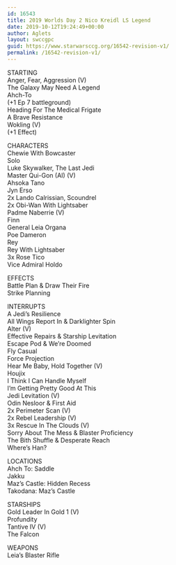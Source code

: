 ```yaml
---
id: 16543
title: 2019 Worlds Day 2 Nico Kreidl LS Legend
date: 2019-10-12T19:24:49+00:00
author: Aglets
layout: swccgpc
guid: https://www.starwarsccg.org/16542-revision-v1/
permalink: /16542-revision-v1/
---
```

STARTING  
Anger, Fear, Aggression (V)  
The Galaxy May Need A Legend  
Ahch-To  
(+1 Ep 7 battleground)  
Heading For The Medical Frigate  
A Brave Resistance  
Wokling (V)  
(+1 Effect)

CHARACTERS  
Chewie With Bowcaster  
Solo  
Luke Skywalker, The Last Jedi  
Master Qui-Gon (AI) (V)  
Ahsoka Tano  
Jyn Erso  
2x Lando Calrissian, Scoundrel  
2x Obi-Wan With Lightsaber  
Padme Naberrie (V)  
Finn  
General Leia Organa  
Poe Dameron  
Rey  
Rey With Lightsaber  
3x Rose Tico  
Vice Admiral Holdo

EFFECTS  
Battle Plan & Draw Their Fire  
Strike Planning

INTERRUPTS  
A Jedi’s Resilience  
All Wings Report In & Darklighter Spin  
Alter (V)  
Effective Repairs & Starship Levitation  
Escape Pod & We’re Doomed  
Fly Casual  
Force Projection  
Hear Me Baby, Hold Together (V)  
Houjix  
I Think I Can Handle Myself  
I’m Getting Pretty Good At This  
Jedi Levitation (V)  
Odin Nesloor & First Aid  
2x Perimeter Scan (V)  
2x Rebel Leadership (V)  
3x Rescue In The Clouds (V)  
Sorry About The Mess & Blaster Proficiency  
The Bith Shuffle & Desperate Reach  
Where’s Han?

LOCATIONS  
Ahch To: Saddle  
Jakku  
Maz’s Castle: Hidden Recess  
Takodana: Maz’s Castle

STARSHIPS  
Gold Leader In Gold 1 (V)  
Profundity  
Tantive IV (V)  
The Falcon

WEAPONS  
Leia’s Blaster Rifle
